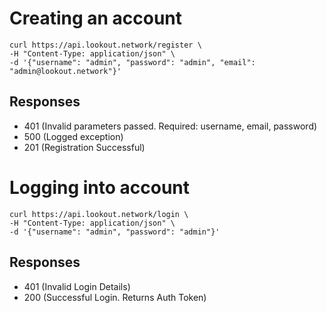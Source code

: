 # Creating an account

```
curl https://api.lookout.network/register \
-H "Content-Type: application/json" \
-d '{"username": "admin", "password": "admin", "email": "admin@lookout.network"}'
```

## Responses
* 401 (Invalid parameters passed. Required: username, email, password)
* 500 (Logged exception)
* 201 (Registration Successful)

# Logging into account

```
curl https://api.lookout.network/login \
-H "Content-Type: application/json" \
-d '{"username": "admin", "password": "admin"}'
```

## Responses
* 401 (Invalid Login Details)
* 200 (Successful Login. Returns Auth Token)

